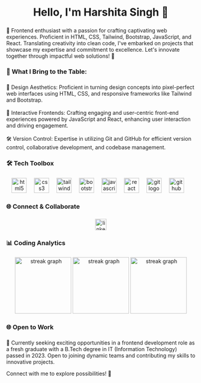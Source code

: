 <h1 align="center">Hello, I'm Harshita Singh 👋</h1>

###

<p align="left">👋 Frontend enthusiast with a passion for crafting captivating web experiences. Proficient in HTML, CSS, Tailwind, Bootstrap, JavaScript, and React. Translating creativity into clean code, I've embarked on projects that showcase my expertise and commitment to excellence. Let's innovate together through impactful web solutions! 🚀</p>

###

<h3 align="left">🌟 What I Bring to the Table:</h3>

###

<p align="left">🎨 Design Aesthetics: Proficient in turning design concepts into pixel-perfect web interfaces using HTML, CSS, and responsive frameworks like Tailwind and Bootstrap.<br><br>🚀 Interactive Frontends: Crafting engaging and user-centric front-end experiences powered by JavaScript and React, enhancing user interaction and driving engagement.<br><br>🛠️ Version Control: Expertise in utilizing Git and GitHub for efficient version control, collaborative development, and codebase management.</p>

###

<h3 align="left">🛠️ Tech Toolbox</h3>

###

<div align="center">
  <img src="https://cdn.jsdelivr.net/gh/devicons/devicon/icons/html5/html5-original.svg" height="40" alt="html5 logo"  />
  <img width="12" />
  <img src="https://cdn.jsdelivr.net/gh/devicons/devicon/icons/css3/css3-original.svg" height="40" alt="css3 logo"  />
  <img width="12" />
  <img src="https://cdn.jsdelivr.net/gh/devicons/devicon/icons/tailwindcss/tailwindcss-plain.svg" height="40" alt="tailwindcss logo"  />
  <img width="12" />
  <img src="https://cdn.jsdelivr.net/gh/devicons/devicon/icons/bootstrap/bootstrap-original.svg" height="40" alt="bootstrap logo"  />
  <img width="12" />
  <img src="https://cdn.jsdelivr.net/gh/devicons/devicon/icons/javascript/javascript-original.svg" height="40" alt="javascript logo"  />
  <img width="12" />
  <img src="https://cdn.jsdelivr.net/gh/devicons/devicon/icons/react/react-original.svg" height="40" alt="react logo"  />
  <img width="12" /> 
  <img src="https://cdn.jsdelivr.net/gh/devicons/devicon/icons/git/git-original.svg" height="40" alt="git logo"  />
  <img width="12" />
  <img src="https://cdn.jsdelivr.net/gh/devicons/devicon/icons/github/github-original.svg" height="40" alt="github logo"  />
  <img width="12" />
</div>

###

<h3 align="left">🌐 Connect & Collaborate</h3>

###

<div align="center">
  <a href="https://www.linkedin.com/in/harshita-singh-494125202/" target="_blank">
    <img src="https://img.shields.io/static/v1?message=LinkedIn&logo=linkedin&label=&color=0077B5&logoColor=white&labelColor=&style=for-the-badge" height="30" alt="linkedin logo"  />
  </a>
</div>

###

<h3 align="left">📊 Coding Analytics</h3>

###

<div align="center">
  <img src="https://github-readme-stats.vercel.app/api?username=Harshitasingh67&theme=dracula&show_icons=true&hide_border=false&count_private=true" height="150" alt="streak graph"/>
 <img src="https://github-readme-streak-stats.herokuapp.com/?user=Harshitasingh67&theme=dracula&hide_border=false" height="150" alt="streak graph"  />
  <img src="https://github-readme-stats.vercel.app/api/top-langs/?username=Harshitasingh67&theme=dracula&show_icons=true&hide_border=false&layout=compact" height="150" alt="streak graph" />
</div>

###

<h3 align="left">🌐 Open to Work</h3>

###

🔎 Currently seeking exciting opportunities in a frontend development role as a fresh graduate with a B.Tech degree in IT (Information Technology) passed in 2023. Open to joining dynamic teams and contributing my skills to innovative projects.

Connect with me to explore possibilities! 🚀
